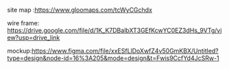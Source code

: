 site map :https://www.gloomaps.com/tcWyCGchdx

wire frame: https://drive.google.com/file/d/1K_K7DBalbXT3GEfKcwYC0EZ3dHs_9VTg/view?usp=drive_link

mockup:https://www.figma.com/file/xxESfLlDoXwfZ4v50GmKBX/Untitled?type=design&node-id=16%3A205&mode=design&t=Fwis9CcfYd4JcSRw-1
